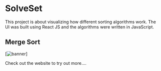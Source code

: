 # SolveSet

This project is about visualizing how different sorting algorithms work. The UI was built using React JS and the algorithms were written in JavaScript.

## Merge Sort

[![banner](data/MergeSort.gif)]


Check out the website to try out more....


 
